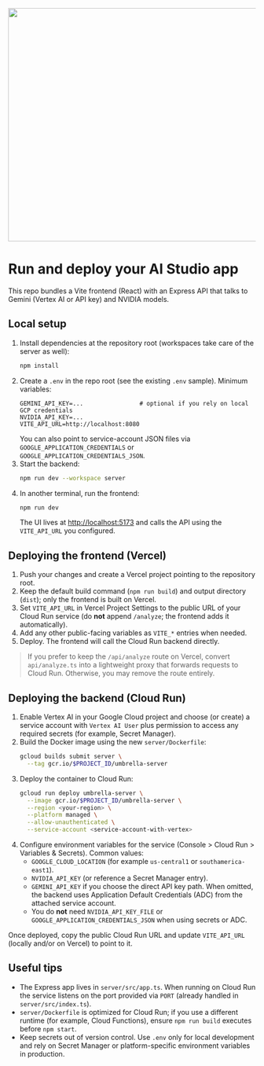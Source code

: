<div align="center">
<img width="1200" height="475" alt="GHBanner" src="https://github.com/user-attachments/assets/0aa67016-6eaf-458a-adb2-6e31a0763ed6" />
</div>

# Run and deploy your AI Studio app

This repo bundles a Vite frontend (React) with an Express API that talks to Gemini (Vertex AI or API key) and NVIDIA models.

## Local setup

1. Install dependencies at the repository root (workspaces take care of the server as well):
   ```bash
   npm install
   ```
2. Create a `.env` in the repo root (see the existing `.env` sample). Minimum variables:
   ```
   GEMINI_API_KEY=...                # optional if you rely on local GCP credentials
   NVIDIA_API_KEY=...
   VITE_API_URL=http://localhost:8080
   ```
   You can also point to service-account JSON files via `GOOGLE_APPLICATION_CREDENTIALS` or `GOOGLE_APPLICATION_CREDENTIALS_JSON`.
3. Start the backend:
   ```bash
   npm run dev --workspace server
   ```
4. In another terminal, run the frontend:
   ```bash
   npm run dev
   ```
   The UI lives at <http://localhost:5173> and calls the API using the `VITE_API_URL` you configured.

## Deploying the frontend (Vercel)

1. Push your changes and create a Vercel project pointing to the repository root.
2. Keep the default build command (`npm run build`) and output directory (`dist`); only the frontend is built on Vercel.
3. Set `VITE_API_URL` in Vercel Project Settings to the public URL of your Cloud Run service (do **not** append `/analyze`; the frontend adds it automatically).
4. Add any other public-facing variables as `VITE_*` entries when needed.
5. Deploy. The frontend will call the Cloud Run backend directly.

> If you prefer to keep the `/api/analyze` route on Vercel, convert `api/analyze.ts` into a lightweight proxy that forwards requests to Cloud Run. Otherwise, you may remove the route entirely.

## Deploying the backend (Cloud Run)

1. Enable Vertex AI in your Google Cloud project and choose (or create) a service account with `Vertex AI User` plus permission to access any required secrets (for example, Secret Manager).
2. Build the Docker image using the new `server/Dockerfile`:
   ```bash
   gcloud builds submit server \
     --tag gcr.io/$PROJECT_ID/umbrella-server
   ```
3. Deploy the container to Cloud Run:
   ```bash
   gcloud run deploy umbrella-server \
     --image gcr.io/$PROJECT_ID/umbrella-server \
     --region <your-region> \
     --platform managed \
     --allow-unauthenticated \
     --service-account <service-account-with-vertex>
   ```
4. Configure environment variables for the service (Console > Cloud Run > Variables & Secrets). Common values:
   - `GOOGLE_CLOUD_LOCATION` (for example `us-central1` or `southamerica-east1`).
   - `NVIDIA_API_KEY` (or reference a Secret Manager entry).
   - `GEMINI_API_KEY` if you choose the direct API key path. When omitted, the backend uses Application Default Credentials (ADC) from the attached service account.
   - You do **not** need `NVIDIA_API_KEY_FILE` or `GOOGLE_APPLICATION_CREDENTIALS_JSON` when using secrets or ADC.

Once deployed, copy the public Cloud Run URL and update `VITE_API_URL` (locally and/or on Vercel) to point to it.

## Useful tips

- The Express app lives in `server/src/app.ts`. When running on Cloud Run the service listens on the port provided via `PORT` (already handled in `server/src/index.ts`).
- `server/Dockerfile` is optimized for Cloud Run; if you use a different runtime (for example, Cloud Functions), ensure `npm run build` executes before `npm start`.
- Keep secrets out of version control. Use `.env` only for local development and rely on Secret Manager or platform-specific environment variables in production.
